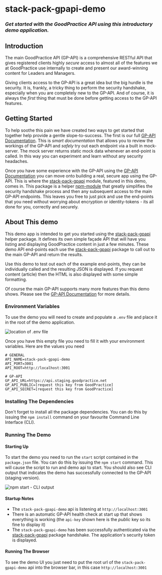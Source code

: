 # stack-pack-gpapi-demo
### _Get started with the GoodPractice API using this introductory demo application._

## Introduction
The main GoodPractice API (GP-API) is a comprehensive RESTful API that gives registered clients highly _secure_ access to almost all of the features we at GoodPractice use internally to create and present our award-winning content for Leaders and Managers.

Giving clients access to the GP-API is a great idea but the big hurdle is the security. It is, frankly, a tricky thing to perform the security handshake, especially when you are completely new to the GP-API. And of course, it is always the _first_ thing that must be done before getting access to the GP-API features.

## Getting Started
To help soothe this pain we have created two ways to get started that together help provide a gentle slope-to-success. The first is our full [GP-API Documentation](http://docs.goodpracticeapi.apiary.io/). This is _smart documentation_ that allows you to review the workings of the GP-API and _safely_ try out each endpoint via a built in mock-server. The mock server returns static mock data whenever an end-point is called. In this way you can experiment and learn without any security headaches.

Once you have some experience with the GP-API using the [GP-API Documentation](http://docs.goodpracticeapi.apiary.io/) you can move onto building a real, secure app using the GP-API. This is where the [stack-pack-gpapi](https://github.com/gp-technical/stack-pack-gpapi) module, featured in this demo, comes in. This package is a helper [npm-module](https://www.npmjs.com/package/stack-pack-gpapi) that greatly simplifies the security handshake process and then any subsequent access to the main GP-API endpoints. This leaves you free to just pick and use the end-points that you need without worrying about encryption or identity-tokens - its all done for you, correctly and securely.

## About This demo
This demo app is intended to get you started using the [stack-pack-gpapi](https://github.com/gp-technical/stack-pack-gpapi) helper package. It defines its own simple façade API that will have you listing and displaying GoodPractice content in just a few minutes. These demo API end-points each use the [stack-pack-gpapi](https://github.com/gp-technical/stack-pack-gpapi) package to call out to the main GP-API and return the results.

Use this demo to test out each of the example end-points, they can be individually called and the resulting JSON is displayed. If you request content (article) then the HTML is also displayed with some simple formatting.

Of course the main  GP-API supports many more features than this demo shows. Please see the [GP-API Documentation](http://docs.goodpracticeapi.apiary.io/) for more details.

### Environment Variables
To use the demo you will need to create and populate a `.env` file and place it in the root of the demo application.

![location of .env file](https://s4.postimg.org/4bq9rahh9/stack-pack-gpapi-demo_env_file_location.png)

Once you have this empty file you need to fill it with your environment variables. Here are the values you need

```
# GENERAL
API_NAME=stack-pack-gpapi-demo
API_PORT=3001
API_ROOT=http://localhost:3001

# GP-API
GP_API_URL=https://api.staging.goodpractice.net
GP_API_PUBLIC=[request this key from GoodPractice]
GP_API_SECRET=[request this key from GoodPractice]
```
### Installing The Dependencies
Don't forget to install all the package dependencies. You can do this by issuing the `npm install` command on your favourite Command Line Interface (CLI).

### Running The Demo

#### Starting Up
To start the demo you need to run the `start` script contained in the `package.json` file. You can do this by issuing the `npm start` command. This will cause the script to run and demo api to start. You should also see CLI output that indicates the demo has successfully connected to the GP-API (staging version).

![npm start - CLI output](https://s1.postimg.org/3px7u7n1b/stack-pack-gpapi-demo_start_cli_output.png)

#### Startup Notes
* The `stack-pack-gpapi-demo` api is listening at `http://localhost:3001`
* There is an automatic GP-API health check at start up that shows everything is working (the `api-key` shown here is the *public* key so its fine to display it)
* The `stack-pack-gpapi-demo` has been successfully authenticated via the [stack-pack-gpapi](https://github.com/gp-technical/stack-pack-gpapi) package handshake. The application's security token is displayed.

#### Running The Browser

To see the demo UI you just need to put the root url of the `stack-pack-gpapi-demo` api into the browser bar, in this case `http://localhost:3001`
